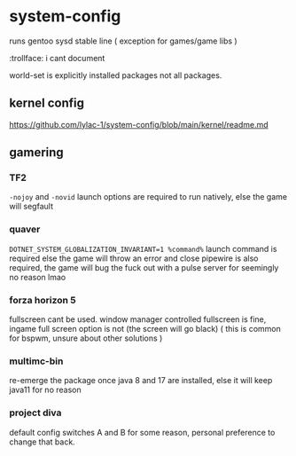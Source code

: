 # system-config

runs gentoo sysd stable line ( exception for games/game libs )

:trollface: i cant document

world-set is explicitly installed packages not all packages.

## kernel config

https://github.com/lylac-1/system-config/blob/main/kernel/readme.md

## gamering

### TF2
`-nojoy` and `-novid` launch options are required to run natively, else the game will segfault

### quaver 
`DOTNET_SYSTEM_GLOBALIZATION_INVARIANT=1 %command%` launch command is required else the game will throw an error and close
pipewire is also required, the game will bug the fuck out with a pulse server for seemingly no reason lmao

### forza horizon 5
fullscreen cant be used. window manager controlled fullscreen is fine, ingame full screen option is not (the screen will go black) ( this is common for bspwm, unsure about other solutions )

### multimc-bin
re-emerge the package once java 8 and 17 are installed, else it will keep java11 for no reason

### project diva
default config switches A and B for some reason, personal preference to change that back.
